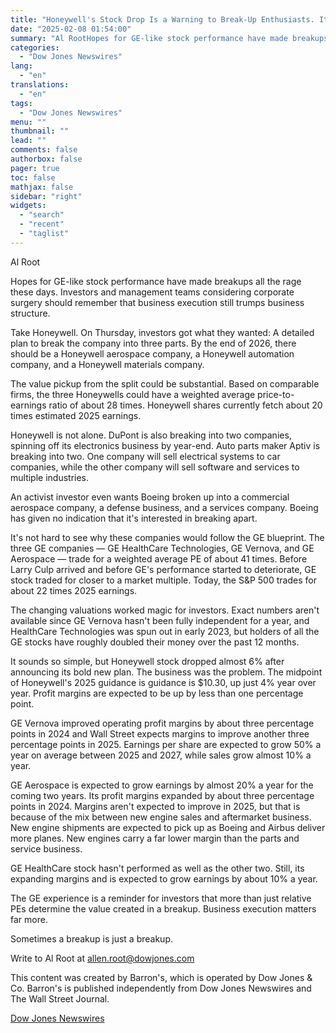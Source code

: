 ```yaml
---
title: "Honeywell's Stock Drop Is a Warning to Break-Up Enthusiasts. It's Not Easy Being GE. — Barrons.com"
date: "2025-02-08 01:54:00"
summary: "Al RootHopes for GE-like stock performance have made breakups all the rage these days. Investors and management teams considering corporate surgery should remember that business execution still trumps business structure.Take Honeywell. On Thursday, investors got what they wanted: A detailed plan to break the company into three parts. By the..."
categories:
  - "Dow Jones Newswires"
lang:
  - "en"
translations:
  - "en"
tags:
  - "Dow Jones Newswires"
menu: ""
thumbnail: ""
lead: ""
comments: false
authorbox: false
pager: true
toc: false
mathjax: false
sidebar: "right"
widgets:
  - "search"
  - "recent"
  - "taglist"
---
```


Al Root

Hopes for GE-like stock performance have made breakups all the rage these days. Investors and management teams considering corporate surgery should remember that business execution still trumps business structure.

Take Honeywell. On Thursday, investors got what they wanted: A detailed plan to break the company into three parts. By the end of 2026, there should be a Honeywell aerospace company, a Honeywell automation company, and a Honeywell materials company.

The value pickup from the split could be substantial. Based on comparable firms, the three Honeywells could have a weighted average price-to-earnings ratio of about 28 times. Honeywell shares currently fetch about 20 times estimated 2025 earnings.

Honeywell is not alone. DuPont is also breaking into two companies, spinning off its electronics business by year-end. Auto parts maker Aptiv is breaking into two. One company will sell electrical systems to car companies, while the other company will sell software and services to multiple industries.

An activist investor even wants Boeing broken up into a commercial aerospace company, a defense business, and a services company. Boeing has given no indication that it's interested in breaking apart.

It's not hard to see why these companies would follow the GE blueprint. The three GE companies — GE HealthCare Technologies, GE Vernova, and GE Aerospace — trade for a weighted average PE of about 41 times. Before Larry Culp arrived and before GE's performance started to deteriorate, GE stock traded for closer to a market multiple. Today, the S&P 500 trades for about 22 times 2025 earnings.

The changing valuations worked magic for investors. Exact numbers aren't available since GE Vernova hasn't been fully independent for a year, and HealthCare Technologies was spun out in early 2023, but holders of all the GE stocks have roughly doubled their money over the past 12 months.

It sounds so simple, but Honeywell stock dropped almost 6% after announcing its bold new plan. The business was the problem. The midpoint of Honeywell's 2025 guidance is guidance is $10.30, up just 4% year over year. Profit margins are expected to be up by less than one percentage point.

GE Vernova improved operating profit margins by about three percentage points in 2024 and Wall Street expects margins to improve another three percentage points in 2025. Earnings per share are expected to grow 50% a year on average between 2025 and 2027, while sales grow almost 10% a year.

GE Aerospace is expected to grow earnings by almost 20% a year for the coming two years. Its profit margins expanded by about three percentage points in 2024. Margins aren't expected to improve in 2025, but that is because of the mix between new engine sales and aftermarket business. New engine shipments are expected to pick up as Boeing and Airbus deliver more planes. New engines carry a far lower margin than the parts and service business.

GE HealthCare stock hasn't performed as well as the other two. Still, its expanding margins and is expected to grow earnings by about 10% a year.

The GE experience is a reminder for investors that more than just relative PEs determine the value created in a breakup. Business execution matters far more.

Sometimes a breakup is just a breakup.

Write to Al Root at allen.root@dowjones.com

This content was created by Barron's, which is operated by Dow Jones & Co. Barron's is published independently from Dow Jones Newswires and The Wall Street Journal.

[Dow Jones Newswires](https://www.tradingview.com/news/DJN_DN20250207008841:0/)
